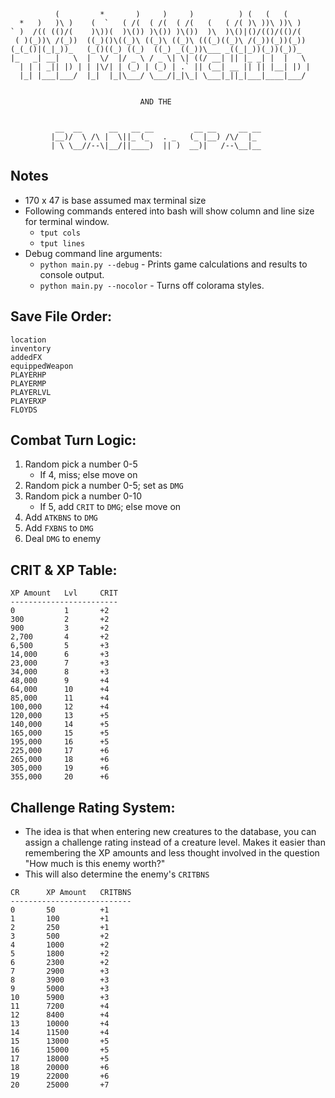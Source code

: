 ```
          (         *       )     )     )          ) (   (   (
  *   )   )\ )    (  `   ( /(  ( /(  ( /(   (   ( /( )\ ))\ ))\ )
` )  /(( (()/(    )\))(  )\()) )\()) )\())  )\  )\()|()/(()/(()/(
 ( )(_))\ /(_))  ((_)()\((_)\ ((_)\ ((_)\ (((_)((_)\ /(_))(_))(_))
(_(_()|(_|_))_   (_()((_) ((_)  ((_) _((_))\___ _((_|_))(_))(_))_
|_   _| __|   \  |  \/  |/ _ \ / _ \| \| ((/ __| || |_ _| |  |   \
  | | | _|| |) | | |\/| | (_) | (_) | .` || (__| __ || || |__| |) |
  |_| |___|___/  |_|  |_|\___/ \___/|_|\_| \___|_||_|___|____|___/


                             AND THE


          __  __      __   __ __         __ __     __ __
         |__)/  \ /\ |  \||_ (_   . _   (_ |__) /\/  |_
         | \ \__//--\|__/||____)  || )  __)|   /--\__|__
```

## Notes

* 170 x 47 is base assumed max terminal size
* Following commands entered into bash will show column and line size for terminal window.
    * `tput cols`
    * `tput lines`
* Debug command line arguments:
    * `python main.py --debug` - Prints game calculations and results to console output.
    * `python main.py --nocolor` - Turns off colorama styles.

## Save File Order:

```
location
inventory
addedFX
equippedWeapon
PLAYERHP
PLAYERMP
PLAYERLVL
PLAYERXP
FLOYDS
```
## Combat Turn Logic:

1. Random pick a number 0-5
    * If 4, miss; else move on
2. Random pick a number 0-5; set as `DMG`
3. Random pick a number 0-10
    * If 5, add `CRIT` to `DMG`; else move on
4. Add `ATKBNS` to `DMG`
5. Add `FXBNS` to `DMG`
6. Deal `DMG` to enemy

## CRIT & XP Table:

```
XP Amount   Lvl	    CRIT
------------------------
0           1       +2
300         2       +2
900         3       +2
2,700       4       +2
6,500       5       +3
14,000      6       +3
23,000      7       +3
34,000      8       +3
48,000      9       +4
64,000      10      +4
85,000      11      +4
100,000     12      +4
120,000     13      +5
140,000     14      +5
165,000     15      +5
195,000     16      +5
225,000     17      +6
265,000     18      +6
305,000     19      +6
355,000     20      +6
```

## Challenge Rating System:

* The idea is that when entering new creatures to the database, you can assign a challenge rating instead of a creature level. Makes it easier than remembering the XP amounts and less thought involved in the question "How much is this enemy worth?"
* This will also determine the enemy's `CRITBNS`

```
CR      XP Amount   CRITBNS
---------------------------
0       50          +1
1       100         +1
2       250         +1
3       500         +2
4       1000        +2
5       1800        +2
6       2300        +2
7       2900        +3
8       3900        +3
9       5000        +3
10      5900        +3
11      7200        +4
12      8400        +4
13      10000       +4
14      11500       +4
15      13000       +5
16      15000       +5
17      18000       +5
18      20000       +6
19      22000       +6
20      25000       +7
```
